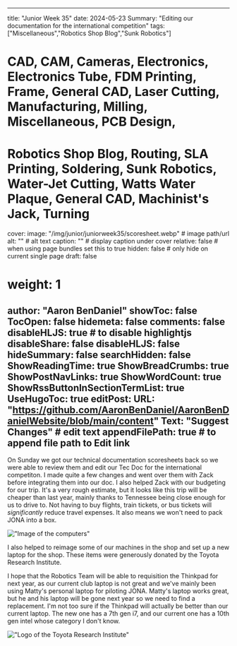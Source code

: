 
---
title: "Junior Week 35"
date: 2024-05-23
Summary: "Editing our documentation for the international competition"
tags: ["Miscellaneous","Robotics Shop Blog","Sunk Robotics"]
# CAD, CAM, Cameras, Electronics, Electronics Tube, FDM Printing, Frame, General CAD, Laser Cutting, Manufacturing, Milling, Miscellaneous, PCB Design,
# Robotics Shop Blog, Routing, SLA Printing, Soldering, Sunk Robotics, Water-Jet Cutting, Watts Water Plaque, General CAD, Machinist's Jack, Turning
cover:
    image: "/img/junior/juniorweek35/scoresheet.webp" # image path/url
    alt: "" # alt text
    caption: "" # display caption under cover
    relative: false # when using page bundles set this to true
    hidden: false # only hide on current single page
draft: false

# weight: 1
author: "Aaron BenDaniel"
showToc: false
TocOpen: false
hidemeta: false
comments: false
disableHLJS: true # to disable highlightjs
disableShare: false
disableHLJS: false
hideSummary: false
searchHidden: false
ShowReadingTime: true
ShowBreadCrumbs: true
ShowPostNavLinks: true
ShowWordCount: true
ShowRssButtonInSectionTermList: true
UseHugoToc: true
editPost:
    URL: "https://github.com/AaronBenDaniel/AaronBenDanielWebsite/blob/main/content"
    Text: "Suggest Changes" # edit text
    appendFilePath: true # to append file path to Edit link
---

On Sunday we got our technical documentation scoresheets back so we were able to review them and edit our Tec Doc for the international competiton. I made quite a few changes and went over them with Zack before integrating them into our doc. I also helped Zack with our budgeting for our trip. It's a very rough estimate, but it looks like this trip will be cheaper than last year, mainly thanks to Tennessee being close enough for us to drive to. Not having to buy flights, train tickets, or bus tickets will *significantly* reduce travel expenses. It also means we won't need to pack JONA into a box.

!["Image of the computers"](/img/junior/juniorweek35/computers.webp)

I also helped to reimage some of our machines in the shop and set up a new laptop for the shop. These items were generously donated by the Toyota Research Institute.

I hope that the Robotics Team will be able to requisition the Thinkpad for next year, as our current club laptop is not great and we've mainly been using Matty's personal laptop for piloting JONA. Matty's laptop works great, but he and his laptop will be gone next year so we need to find a replacement. I'm not too sure if the Thinkpad will actually be better than our current laptop. The new one has a 7th gen i7, and our current one has a 10th gen intel whose category I don't know.

!["Logo of the Toyota Research Institute"](/img/junior/juniorweek35/toyota.webp)
